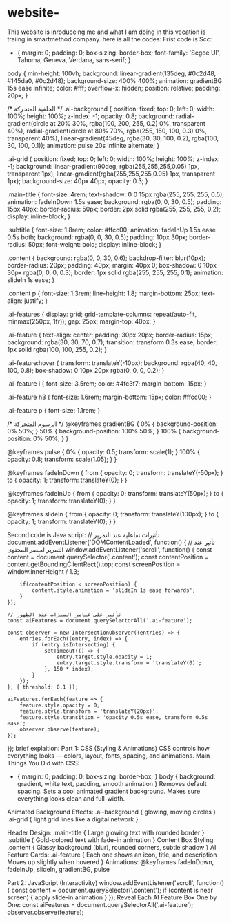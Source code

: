 # website-
This website is inroduceing me and what I am doing in this vecation is traiing in smartmethod company.
here is all the codes:
Frist code is Scc: 
* {
    margin: 0;
    padding: 0;
    box-sizing: border-box;
    font-family: 'Segoe UI', Tahoma, Geneva, Verdana, sans-serif;
}

body {
    min-height: 100vh;
    background: linear-gradient(135deg, #0c2d48, #145da0, #0c2d48);
    background-size: 400% 400%;
    animation: gradientBG 15s ease infinite;
    color: #fff;
    overflow-x: hidden;
    position: relative;
    padding: 20px;
}

/* الخلفية المتحركة */
.ai-background {
    position: fixed;
    top: 0;
    left: 0;
    width: 100%;
    height: 100%;
    z-index: -1;
    opacity: 0.8;
    background: 
        radial-gradient(circle at 20% 30%, rgba(100, 200, 255, 0.2) 0%, transparent 40%),
        radial-gradient(circle at 80% 70%, rgba(255, 150, 100, 0.3) 0%, transparent 40%),
        linear-gradient(45deg, rgba(30, 30, 100, 0.2), rgba(100, 30, 100, 0.1));
    animation: pulse 20s infinite alternate;
}

.ai-grid {
    position: fixed;
    top: 0;
    left: 0;
    width: 100%;
    height: 100%;
    z-index: -1;
    background: 
        linear-gradient(90deg, rgba(255,255,255,0.05) 1px, transparent 1px),
        linear-gradient(rgba(255,255,255,0.05) 1px, transparent 1px);
    background-size: 40px 40px;
    opacity: 0.3;
}

.main-title {
    font-size: 4rem;
    text-shadow: 0 0 15px rgba(255, 255, 255, 0.5);
    animation: fadeInDown 1.5s ease;
    background: rgba(0, 0, 30, 0.5);
    padding: 15px 40px;
    border-radius: 50px;
    border: 2px solid rgba(255, 255, 255, 0.2);
    display: inline-block;
}

.subtitle {
    font-size: 1.8rem;
    color: #ffcc00;
    animation: fadeInUp 1.5s ease 0.5s both;
    background: rgba(0, 0, 30, 0.5);
    padding: 10px 30px;
    border-radius: 50px;
    font-weight: bold;
    display: inline-block;
}

.content {
    background: rgba(0, 0, 30, 0.6);
    backdrop-filter: blur(10px);
    border-radius: 20px;
    padding: 40px;
    margin: 40px 0;
    box-shadow: 0 10px 30px rgba(0, 0, 0, 0.3);
    border: 1px solid rgba(255, 255, 255, 0.1);
    animation: slideIn 1s ease;
}

.content p {
    font-size: 1.3rem;
    line-height: 1.8;
    margin-bottom: 25px;
    text-align: justify;
}

.ai-features {
    display: grid;
    grid-template-columns: repeat(auto-fit, minmax(250px, 1fr));
    gap: 25px;
    margin-top: 40px;
}

.ai-feature {
    text-align: center;
    padding: 30px 20px;
    border-radius: 15px;
    background: rgba(30, 30, 70, 0.7);
    transition: transform 0.3s ease;
    border: 1px solid rgba(100, 100, 255, 0.2);
}

.ai-feature:hover {
    transform: translateY(-10px);
    background: rgba(40, 40, 100, 0.8);
    box-shadow: 0 10px 20px rgba(0, 0, 0, 0.2);
}

.ai-feature i {
    font-size: 3.5rem;
    color: #4fc3f7;
    margin-bottom: 15px;
}

.ai-feature h3 {
    font-size: 1.6rem;
    margin-bottom: 15px;
    color: #ffcc00;
}

.ai-feature p {
    font-size: 1.1rem;
}

/* الرسوم المتحركة */
@keyframes gradientBG {
    0% { background-position: 0% 50%; }
    50% { background-position: 100% 50%; }
    100% { background-position: 0% 50%; }
}

@keyframes pulse {
    0% { opacity: 0.5; transform: scale(1); }
    100% { opacity: 0.8; transform: scale(1.05); }
}

@keyframes fadeInDown {
    from { opacity: 0; transform: translateY(-50px); }
    to { opacity: 1; transform: translateY(0); }
}

@keyframes fadeInUp {
    from { opacity: 0; transform: translateY(50px); }
    to { opacity: 1; transform: translateY(0); }
}

@keyframes slideIn {
    from { opacity: 0; transform: translateY(100px); }
    to { opacity: 1; transform: translateY(0); }
}


Second code is Java script:
// تأثيرات تفاعلية عند التمرير
document.addEventListener('DOMContentLoaded', function() {
    // تأثير عند التمرير لعنصر المحتوى
    window.addEventListener('scroll', function() {
        const content = document.querySelector('.content');
        const contentPosition = content.getBoundingClientRect().top;
        const screenPosition = window.innerHeight / 1.3;
        
        if(contentPosition < screenPosition) {
            content.style.animation = 'slideIn 1s ease forwards';
        }
    });

    // تأثير على عناصر الميزات عند الظهور
    const aiFeatures = document.querySelectorAll('.ai-feature');

    const observer = new IntersectionObserver((entries) => {
        entries.forEach((entry, index) => {
            if (entry.isIntersecting) {
                setTimeout(() => {
                    entry.target.style.opacity = 1;
                    entry.target.style.transform = 'translateY(0)';
                }, 150 * index);
            }
        });
    }, { threshold: 0.1 });

    aiFeatures.forEach(feature => {
        feature.style.opacity = 0;
        feature.style.transform = 'translateY(20px)';
        feature.style.transition = 'opacity 0.5s ease, transform 0.5s ease';
        observer.observe(feature);
    });
});
brief explaition:
Part 1: CSS (Styling & Animations)
CSS controls how everything looks — colors, layout, fonts, spacing, and animations.
Main Things You Did with CSS:
* { margin: 0; padding: 0; box-sizing: border-box; }
body { background: gradient, white text, padding, smooth animation }
Removes default spacing.
Sets a cool animated gradient background.
Makes sure everything looks clean and full-width.

Animated Background Effects:
.ai-background { glowing, moving circles }
.ai-grid { light grid lines like a digital network }

Header Design:
.main-title {
  Large glowing text with rounded border
}
.subtitle {
  Gold-colored text with fade-in animation
}
Content Box Styling:
.content {
  Glassy background (blur), rounded corners, subtle shadow
}
AI Feature Cards:
.ai-feature {
  Each one shows an icon, title, and description
  Moves up slightly when hovered
}
Animations:
@keyframes fadeInDown, fadeInUp, slideIn, gradientBG, pulse

Part 2: JavaScript (Interactivity)
window.addEventListener('scroll', function() {
    const content = document.querySelector('.content');
    if (content is near screen) {
        apply slide-in animation
    }
});
Reveal Each AI Feature Box One by One:
const aiFeatures = document.querySelectorAll('.ai-feature');
observer.observe(feature);






